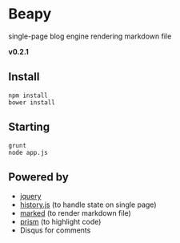 Beapy
=====
single-page blog engine rendering markdown file

__v0.2.1__

Install
-------
```
npm install
bower install
```

Starting
--------
```
grunt
node app.js
```

Powered by
----------
- [jquery](https://github.com/jquery/jquery)
- [history.js](https://github.com/browserstate/history.js) (to handle state on single page)
- [marked](https://github.com/chjj/marked) (to render markdown file)
- [prism](https://github.com/LeaVerou/prism) (to highlight code)
- Disqus for comments